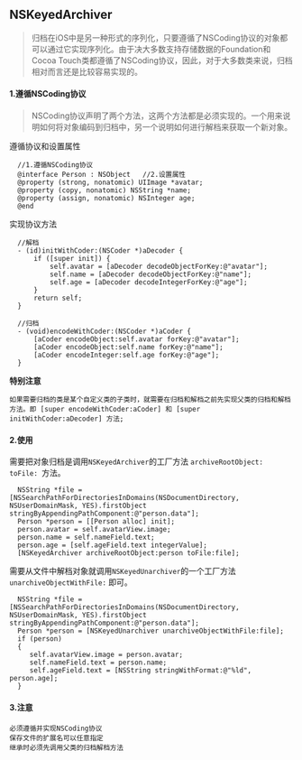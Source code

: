 ## NSKeyedArchiver

> 归档在iOS中是另一种形式的序列化，只要遵循了NSCoding协议的对象都可以通过它实现序列化。由于决大多数支持存储数据的Foundation和Cocoa Touch类都遵循了NSCoding协议，因此，对于大多数类来说，归档相对而言还是比较容易实现的。

#### 1.遵循NSCoding协议

> NSCoding协议声明了两个方法，这两个方法都是必须实现的。一个用来说明如何将对象编码到归档中，另一个说明如何进行解档来获取一个新对象。

遵循协议和设置属性

```objc
  //1.遵循NSCoding协议 
  @interface Person : NSObject   //2.设置属性
  @property (strong, nonatomic) UIImage *avatar;
  @property (copy, nonatomic) NSString *name;
  @property (assign, nonatomic) NSInteger age;
  @end
```

实现协议方法

```objc
  //解档
  - (id)initWithCoder:(NSCoder *)aDecoder {
      if ([super init]) {
          self.avatar = [aDecoder decodeObjectForKey:@"avatar"];
          self.name = [aDecoder decodeObjectForKey:@"name"];
          self.age = [aDecoder decodeIntegerForKey:@"age"];
      }
      return self;
  }
  
  //归档
  - (void)encodeWithCoder:(NSCoder *)aCoder {
      [aCoder encodeObject:self.avatar forKey:@"avatar"];
      [aCoder encodeObject:self.name forKey:@"name"];
      [aCoder encodeInteger:self.age forKey:@"age"];
  }

```
  
  
**特别注意**

```objc
如果需要归档的类是某个自定义类的子类时，就需要在归档和解档之前先实现父类的归档和解档方法。即 [super encodeWithCoder:aCoder] 和 [super initWithCoder:aDecoder] 方法;
```

#### 2.使用

需要把对象归档是调用`NSKeyedArchiver`的工厂方法 `archiveRootObject: toFile: `方法。

```objc
  NSString *file = [NSSearchPathForDirectoriesInDomains(NSDocumentDirectory, NSUserDomainMask, YES).firstObject stringByAppendingPathComponent:@"person.data"];
  Person *person = [[Person alloc] init];
  person.avatar = self.avatarView.image;
  person.name = self.nameField.text;
  person.age = [self.ageField.text integerValue];
  [NSKeyedArchiver archiveRootObject:person toFile:file];
```

需要从文件中解档对象就调用`NSKeyedUnarchiver`的一个工厂方法 `unarchiveObjectWithFile:` 即可。

```objc
  NSString *file = [NSSearchPathForDirectoriesInDomains(NSDocumentDirectory, NSUserDomainMask, YES).firstObject stringByAppendingPathComponent:@"person.data"];
  Person *person = [NSKeyedUnarchiver unarchiveObjectWithFile:file];
  if (person) 
  {
     self.avatarView.image = person.avatar;
     self.nameField.text = person.name;
     self.ageField.text = [NSString stringWithFormat:@"%ld", person.age];
  }
```
  
#### 3.注意

```objc
必须遵循并实现NSCoding协议
保存文件的扩展名可以任意指定
继承时必须先调用父类的归档解档方法
```


